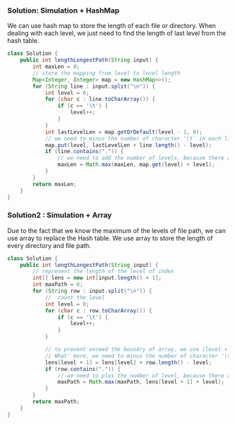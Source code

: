 ### Solution: Simulation + HashMap

We can use hash map to store the length of each file or directory. When dealing with each level, we just need to find the length of last level from the hash table. 

```java
class Solution {
    public int lengthLongestPath(String input) {
        int maxLen = 0;
        // store the mapping from level to level length
        Map<Integer, Integer> map = new HashMap<>();
        for (String line : input.split("\n")) {
            int level = 0;
            for (char c : line.toCharArray()) {
                if (c == '\t') {
                    level++;
                }
            }
            int lastLevelLen = map.getOrDefault(level - 1, 0);
            // we need to minus the number of character '\t' in each line
            map.put(level, lastLevelLen + line.length() - level);
            if (line.contains(".")) {
                // we need to add the number of levels, because there are dashes as separations
                maxLen = Math.max(maxLen, map.get(level) + level);
            }
        }
        return maxLen;
    }
}
```

### Solution2 : Simulation + Array

Due to the fact that we know the maximum of the levels of file path, we can use array to replace the Hash table. We use array to store the length of every directory and file path. 

```java
class Solution {
    public int lengthLongestPath(String input) {
        // represent the length of the level of index
        int[] lens = new int[input.length() + 1];
        int maxPath = 0;
        for (String row : input.split("\n")) {
            //  count the level
            int level = 0;
            for (char c : row.toCharArray()) {
                if (c == '\t') {
                    level++;
                }
            }

            // to prevent exceed the boundry of array, we use (level + 1) to represent the length of current level, and use level to represent the last level
            // What' more, we need to minus the number of character '\t' in each row
            lens[level + 1] = lens[level] + row.length() - level;
            if (row.contains(".")) {
                // we need to plus the number of level, because there are dashes as seperations
                maxPath = Math.max(maxPath, lens[level + 1] + level);
            }
        }
        return maxPath;
    }
}
```

